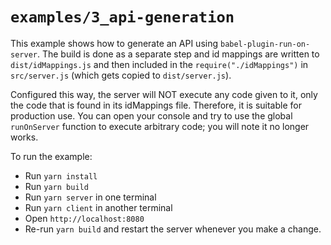 # `examples/3_api-generation`

This example shows how to generate an API using `babel-plugin-run-on-server`. The build is done as a separate step and id mappings are written to `dist/idMappings.js` and then included in the `require("./idMappings")` in `src/server.js` (which gets copied to `dist/server.js`).

Configured this way, the server will NOT execute any code given to it, only the code that is found in its idMappings file. Therefore, it is suitable for production use. You can open your console and try to use the global `runOnServer` function to execute arbitrary code; you will note it no longer works.

To run the example:

* Run `yarn install`
* Run `yarn build`
* Run `yarn server` in one terminal
* Run `yarn client` in another terminal
* Open `http://localhost:8080`
* Re-run `yarn build` and restart the server whenever you make a change.

